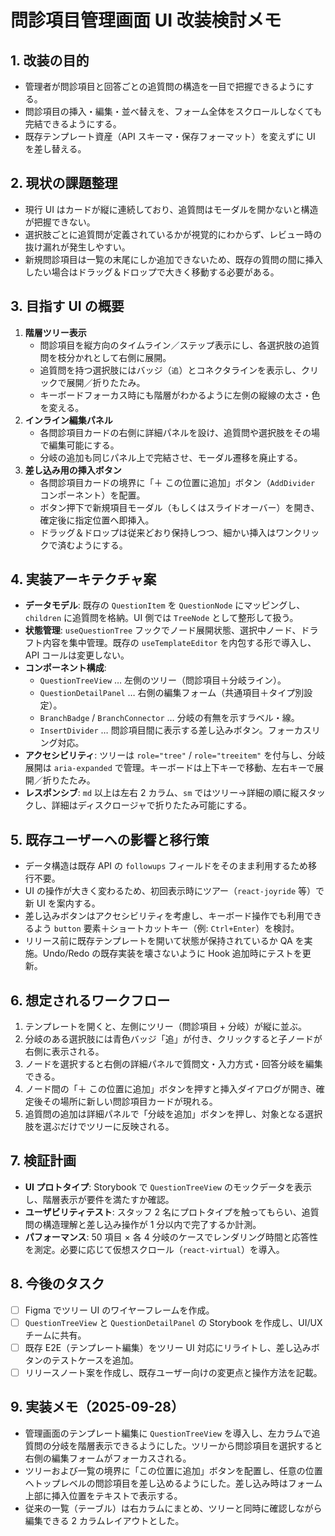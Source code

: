 # 問診項目管理画面 UI 改装検討メモ

## 1. 改装の目的
- 管理者が問診項目と回答ごとの追質問の構造を一目で把握できるようにする。
- 問診項目の挿入・編集・並べ替えを、フォーム全体をスクロールしなくても完結できるようにする。
- 既存テンプレート資産（API スキーマ・保存フォーマット）を変えずに UI を差し替える。

## 2. 現状の課題整理
- 現行 UI はカードが縦に連続しており、追質問はモーダルを開かないと構造が把握できない。
- 選択肢ごとに追質問が定義されているかが視覚的にわからず、レビュー時の抜け漏れが発生しやすい。
- 新規問診項目は一覧の末尾にしか追加できないため、既存の質問の間に挿入したい場合はドラッグ＆ドロップで大きく移動する必要がある。

## 3. 目指す UI の概要
1. **階層ツリー表示**
   - 問診項目を縦方向のタイムライン／ステップ表示にし、各選択肢の追質問を枝分かれとして右側に展開。
   - 追質問を持つ選択肢にはバッジ（`追`）とコネクタラインを表示し、クリックで展開／折りたたみ。
   - キーボードフォーカス時にも階層がわかるように左側の縦線の太さ・色を変える。
2. **インライン編集パネル**
   - 各問診項目カードの右側に詳細パネルを設け、追質問や選択肢をその場で編集可能にする。
   - 分岐の追加も同じパネル上で完結させ、モーダル遷移を廃止する。
3. **差し込み用の挿入ボタン**
   - 各問診項目カードの境界に「＋ この位置に追加」ボタン（`AddDivider` コンポーネント）を配置。
   - ボタン押下で新規項目モーダル（もしくはスライドオーバー）を開き、確定後に指定位置へ即挿入。
   - ドラッグ＆ドロップは従来どおり保持しつつ、細かい挿入はワンクリックで済むようにする。

## 4. 実装アーキテクチャ案
- **データモデル**: 既存の `QuestionItem` を `QuestionNode` にマッピングし、`children` に追質問を格納。UI 側では `TreeNode` として整形して扱う。
- **状態管理**: `useQuestionTree` フックでノード展開状態、選択中ノード、ドラフト内容を集中管理。既存の `useTemplateEditor` を内包する形で導入し、API コールは変更しない。
- **コンポーネント構成**:
  - `QuestionTreeView` … 左側のツリー（問診項目＋分岐ライン）。
  - `QuestionDetailPanel` … 右側の編集フォーム（共通項目＋タイプ別設定）。
  - `BranchBadge` / `BranchConnector` … 分岐の有無を示すラベル・線。
  - `InsertDivider` … 問診項目間に表示する差し込みボタン。フォーカスリング対応。
- **アクセシビリティ**: ツリーは `role="tree"` / `role="treeitem"` を付与し、分岐展開は `aria-expanded` で管理。キーボードは上下キーで移動、左右キーで展開／折りたたみ。
- **レスポンシブ**: `md` 以上は左右 2 カラム、`sm` ではツリー→詳細の順に縦スタックし、詳細はディスクロージャで折りたたみ可能にする。

## 5. 既存ユーザーへの影響と移行策
- データ構造は既存 API の `followups` フィールドをそのまま利用するため移行不要。
- UI の操作が大きく変わるため、初回表示時にツアー（`react-joyride` 等）で新 UI を案内する。
- 差し込みボタンはアクセシビリティを考慮し、キーボード操作でも利用できるよう `button` 要素＋ショートカットキー（例: `Ctrl+Enter`）を検討。
- リリース前に既存テンプレートを開いて状態が保持されているか QA を実施。Undo/Redo の既存実装を壊さないように Hook 追加時にテストを更新。

## 6. 想定されるワークフロー
1. テンプレートを開くと、左側にツリー（問診項目 + 分岐）が縦に並ぶ。
2. 分岐のある選択肢には青色バッジ「追」が付き、クリックすると子ノードが右側に表示される。
3. ノードを選択すると右側の詳細パネルで質問文・入力方式・回答分岐を編集できる。
4. ノード間の「＋ この位置に追加」ボタンを押すと挿入ダイアログが開き、確定後その場所に新しい問診項目カードが現れる。
5. 追質問の追加は詳細パネルで「分岐を追加」ボタンを押し、対象となる選択肢を選ぶだけでツリーに反映される。

## 7. 検証計画
- **UI プロトタイプ**: Storybook で `QuestionTreeView` のモックデータを表示し、階層表示が要件を満たすか確認。
- **ユーザビリティテスト**: スタッフ 2 名にプロトタイプを触ってもらい、追質問の構造理解と差し込み操作が 1 分以内で完了するか計測。
- **パフォーマンス**: 50 項目 × 各 4 分岐のケースでレンダリング時間と応答性を測定。必要に応じて仮想スクロール（`react-virtual`）を導入。

## 8. 今後のタスク
- [ ] Figma でツリー UI のワイヤーフレームを作成。
- [ ] `QuestionTreeView` と `QuestionDetailPanel` の Storybook を作成し、UI/UX チームに共有。
- [ ] 既存 E2E（テンプレート編集）をツリー UI 対応にリライトし、差し込みボタンのテストケースを追加。
- [ ] リリースノート案を作成し、既存ユーザー向けの変更点と操作方法を記載。

## 9. 実装メモ（2025-09-28）
- 管理画面のテンプレート編集に `QuestionTreeView` を導入し、左カラムで追質問の分岐を階層表示できるようにした。ツリーから問診項目を選択すると右側の編集フォームがフォーカスされる。
- ツリーおよび一覧の境界に「この位置に追加」ボタンを配置し、任意の位置へトップレベルの問診項目を差し込めるようにした。差し込み時はフォーム上部に挿入位置をテキストで表示する。
- 従来の一覧（テーブル）は右カラムにまとめ、ツリーと同時に確認しながら編集できる 2 カラムレイアウトとした。

